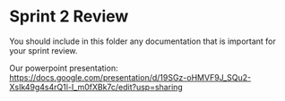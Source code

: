 # Sprint 2 Review

You should include in this folder any documentation that is important for your sprint review.

Our powerpoint presentation:
https://docs.google.com/presentation/d/19SGz-oHMVF9J_SQu2-XsIk49g4s4rQ1l-I_m0fXBk7c/edit?usp=sharing
